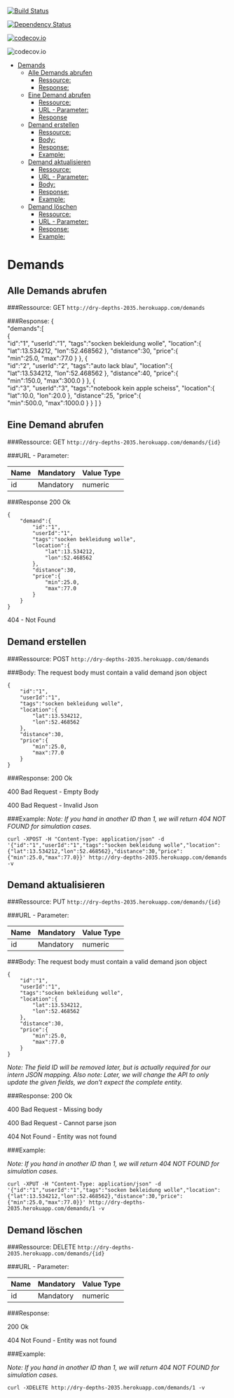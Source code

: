 [![Build Status](https://travis-ci.org/HTW-Projekt-2014-Commercetools/api.svg?branch=master)](https://travis-ci.org/HTW-Projekt-2014-Commercetools/api)

[![Dependency Status](https://www.versioneye.com/java/io.sphere.sdk.jvm:models/1.0.0-M7/badge.svg)](https://www.versioneye.com/java/io.sphere.sdk.jvm:models/1.0.0-M7)

[![codecov.io](https://codecov.io/github/HTW-Projekt-2014-Commercetools/api/coverage.svg?branch=master)](https://codecov.io/github/HTW-Projekt-2014-Commercetools/api?branch=master)

![codecov.io](https://codecov.io/github/HTW-Projekt-2014-Commercetools/api/branch.svg?branch=master)

- [Demands](#demands)
	- [Alle Demands abrufen](#alle-demands-abrufen)
		- [Ressource:](#ressource)
		- [Response:](#response)
	- [Eine Demand abrufen](#eine-demand-abrufen)
		- [Ressource:](#ressource-1)
		- [URL - Parameter:](#url---parameter)
		- [Response](#response-1)
	- [Demand erstellen](#demand-erstellen)
		- [Ressource:](#ressource-2)
		- [Body:](#body)
		- [Response:](#response-2)
		- [Example:](#example)
	- [Demand aktualisieren](#demand-aktualisieren)
		- [Ressource:](#ressource-3)
		- [URL - Parameter:](#url---parameter-1)
		- [Body:](#body-1)
		- [Response:](#response-3)
		- [Example:](#example-1)
	- [Demand löschen](#demand-l%C3%B6schen)
		- [Ressource:](#ressource-4)
		- [URL - Parameter:](#url---parameter-2)
		- [Response:](#response-4)
		- [Example:](#example-2)

# Demands

## Alle Demands abrufen
###Ressource:
GET `http://dry-depths-2035.herokuapp.com/demands`

###Response:
    {  
       "demands":[  
          {  
             "id":"1",
             "userId":"1",
             "tags":"socken bekleidung wolle",
             "location":{  
                "lat":13.534212,
                "lon":52.468562
             },
             "distance":30,
             "price":{  
                "min":25.0,
                "max":77.0
             }
          },
          {  
             "id":"2",
             "userId":"2",
             "tags":"auto lack blau",
             "location":{  
                "lat":13.534212,
                "lon":52.468562
             },
             "distance":40,
             "price":{  
                "min":150.0,
                "max":300.0
             }
          },
          {  
             "id":"3",
             "userId":"3",
             "tags":"notebook kein apple scheiss",
             "location":{  
                "lat":10.0,
                "lon":20.0
             },
             "distance":25,
             "price":{  
                "min":500.0,
                "max":1000.0
             }
          }
       ]
    }

## Eine Demand abrufen
###Ressource:
GET `http://dry-depths-2035.herokuapp.com/demands/{id}`

###URL - Parameter:

| Name | Mandatory | Value Type |
| ---- | --------- | ---------- |
| id | Mandatory | numeric |

###Response
200 Ok
    
    {
        "demand":{
            "id":"1",
            "userId":"1",
            "tags":"socken bekleidung wolle",
            "location":{
                "lat":13.534212,
                "lon":52.468562
            },
            "distance":30,
            "price":{
                "min":25.0,
                "max":77.0
            }
        }
    }
    
404 - Not Found

## Demand erstellen
###Ressource:
POST `http://dry-depths-2035.herokuapp.com/demands`

###Body:
The request body must contain a valid demand json object

    {
        "id":"1",
        "userId":"1",
        "tags":"socken bekleidung wolle",
        "location":{
            "lat":13.534212,
            "lon":52.468562
        },
        "distance":30,
        "price":{
            "min":25.0,
            "max":77.0
        }
    }

###Response:
200 Ok

400 Bad Request - Empty Body

400 Bad Request - Invalid Json

###Example:
*Note: If you hand in another ID than 1, we will return 404 NOT FOUND for simulation cases.*

    curl -XPOST -H "Content-Type: application/json" -d '{"id":"1","userId":"1","tags":"socken bekleidung wolle","location":{"lat":13.534212,"lon":52.468562},"distance":30,"price":{"min":25.0,"max":77.0}}' http://dry-depths-2035.herokuapp.com/demands -v

## Demand aktualisieren
###Ressource:
PUT `http://dry-depths-2035.herokuapp.com/demands/{id}`

###URL - Parameter:

| Name | Mandatory | Value Type |
| ---- | --------- | ---------- |
| id | Mandatory | numeric |


###Body:
The request body must contain a valid demand json object

    {
        "id":"1",
        "userId":"1",
        "tags":"socken bekleidung wolle",
        "location":{
            "lat":13.534212,
            "lon":52.468562
        },
        "distance":30,
        "price":{
            "min":25.0,
            "max":77.0
        }
    }
	
*Note: The field ID will be removed later, but is actually required for our intern JSON mapping.*
*Also note: Later, we will change the API to only update the given fields, we don't expect the complete entity.*

###Response:
200 Ok

400 Bad Request - Missing body

400 Bad Request - Cannot parse json

404 Not Found - Entity was not found

###Example:

*Note: If you hand in another ID than 1, we will return 404 NOT FOUND for simulation cases.*

    curl -XPUT -H "Content-Type: application/json" -d '{"id":"1","userId":"1","tags":"socken bekleidung wolle","location":{"lat":13.534212,"lon":52.468562},"distance":30,"price":{"min":25.0,"max":77.0}}' http://dry-depths-2035.herokuapp.com/demands/1 -v 

## Demand löschen
###Ressource:
DELETE `http://dry-depths-2035.herokuapp.com/demands/{id}`

###URL - Parameter:

| Name | Mandatory | Value Type |
| ---- | --------- | ---------- |
| id | Mandatory | numeric |


###Response:

200 Ok

404 Not Found - Entity was not found

###Example:

*Note: If you hand in another ID than 1, we will return 404 NOT FOUND for simulation cases.*

    curl -XDELETE http://dry-depths-2035.herokuapp.com/demands/1 -v
